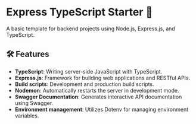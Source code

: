 # Express TypeScript Starter 🚀

A basic template for backend projects using Node.js, Express.js, and TypeScript.

## 🛠️ Features

- **TypeScript**: Writing server-side JavaScript with TypeScript.
- **Express.js**: Framework for building web applications and RESTful APIs.
- **Build scripts**: Development and production build scripts.
- **Nodemon**: Automatically restarts the server in development mode.
- **Swagger Documentation**: Generates interactive API documentation using Swagger.
- **Environment management**: Utilizes Dotenv for managing environment variables.
